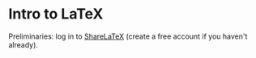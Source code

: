 # Intro to LaTeX

Preliminaries: log in to [ShareLaTeX](https://www.sharelatex.com/) (create a free account if you haven't already).
